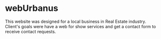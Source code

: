 # webUrbanus

This website was designed for a local business in Real Estate industry.
Client's goals were have a web for show services and get a contact form to receive contact requests.
